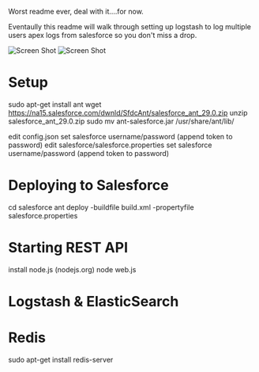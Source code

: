 Worst readme ever, deal with it....for now.

Eventaully this readme will walk through setting up logstash to log multiple users apex logs from salesforce so you don't miss a drop.

![Screen Shot](http://i.imgur.com/IjSpVYS.png)
![Screen Shot](http://i.imgur.com/oFKQRyj.png)

# Setup
sudo apt-get install ant
wget https://na15.salesforce.com/dwnld/SfdcAnt/salesforce_ant_29.0.zip
unzip salesforce_ant_29.0.zip
sudo mv ant-salesforce.jar /usr/share/ant/lib/

edit config.json
set salesforce username/password (append token to password)
edit salesforce/salesforce.properties
set salesforce username/password (append token to password)

# Deploying to Salesforce
cd salesforce
ant deploy -buildfile build.xml -propertyfile salesforce.properties

# Starting REST API
install node.js (nodejs.org)
node web.js

# Logstash & ElasticSearch

# Redis
sudo apt-get install redis-server

